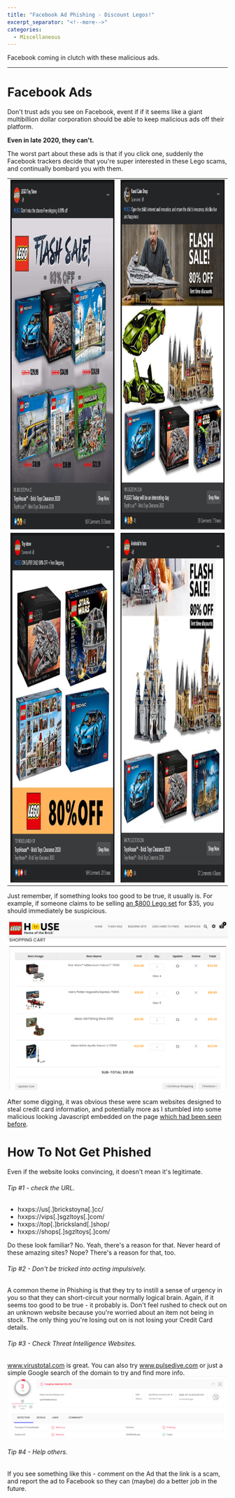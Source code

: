 ```yaml
---
title: "Facebook Ad Phishing - Discount Legos!"
excerpt_separator: "<!--more-->"
categories:
  - Miscellaneous
---
```


Facebook coming in clutch with these malicious ads.
<!--more-->


---
# Facebook Ads
Don't trust ads you see on Facebook, event if if it seems like a giant multibillion dollar corporation should be able to keep malicious ads off their platform.

**Even in late 2020, they can't.**

The worst part about these ads is that if you click one, suddenly the Facebook trackers decide that you're super interested in these Lego scams, and continually bombard you with them.

<table>
  <tr>
    <td><img src="/assets/images/fbscam/1.PNG" alt="1" width = 600px height = 800px ></td>
    <td><img src="/assets/images/fbscam/2.PNG" alt="2" width = 600px height = 800px ></td>
  </tr>
  <tr>
    <td><img src="/assets/images/fbscam/3.PNG" alt="3" width = 600px height = 800px ></td>
    <td><img src="/assets/images/fbscam/4.PNG" alt="4" width = 600px height = 800px ></td>
  </tr>
</table>

Just remember, if something looks too good to be true, it usually is. For example, if someone claims to be selling [an $800 Lego set](https://www.lego.com/en-us/product/millennium-falcon-75192) for $35, you should immediately be suspicious.

![toogood](/assets/images/fbscam/toogood.PNG "tooogood")

After some digging, it was obvious these were scam websites designed to steal credit card information, and potentially more as I stumbled into some malicious looking Javascript embedded on the page [which had been seen before](https://www.joesandbox.com/analysis/189402/0/pdf).

# How To Not Get Phished
Even if the website looks convincing, it doesn't mean it's legitimate. 

###### Tip #1 - check the URL.
* hxxps://us[.]brickstoyna[.]cc/
* hxxps://vips[.]sgzltoys[.]com/
* hxxps://top[.]bricksland[.]shop/
* hxxps://shops[.]sgzltoys[.]com/

Do these look familiar? No. Yeah, there's a reason for that. 
Never heard of these amazing sites? Nope? There's a reason for that, too.

###### Tip #2 - Don't be tricked into acting impulsively.
A common theme in Phishing is that they try to instill a sense of urgency in you so that they can short-circuit your normally logical brain. 
Again, if it seems too good to be true - it probably is. Don't feel rushed to check out on an unknown website because you're worried about an item not being in stock. 
The only thing you're losing out on is not losing your Credit Card details.

###### Tip #3 - Check Threat Intelligence Websites.
www.virustotal.com is great. You can also try www.pulsedive.com or just a simple Google search of the domain to try and find more info.
![malicious](/assets/images/fbscam/virustotal.PNG "virustotal")

###### Tip #4 - Help others.
If you see something like this - comment on the Ad that the link is a scam, and report the ad to Facebook so they can (maybe) do a better job in the future.